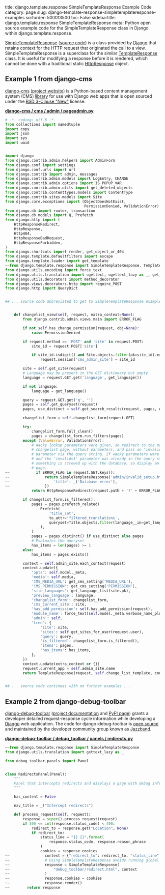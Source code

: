 title: django.template.response SimpleTemplateResponse Example Code
category: page
slug: django-template-response-simpletemplateresponse-examples
sortorder: 500013500
toc: False
sidebartitle: django.template.response SimpleTemplateResponse
meta: Python open source example code for the SimpleTemplateResponse class in Django within django.template.response.


[SimpleTemplateResponse](https://docs.djangoproject.com/en/stable/ref/template-response/#simpletemplateresponse-objects)
([source code](https://github.com/django/django/blob/master/django/template/response.py))
is a class provided by [Django](/django.html) that retains context for the
HTTP request that originated the call to a view. SimpleTemplateResponse 
is a superclass for the similar
[TemplateResponse](/django-template-response-templateresponse-examples.html) 
class. It is useful for modifying a response before it is rendered, which 
cannot be done with a traditional static 
[HttpResponse](/django-http-httpresponse-examples.html) object.


## Example 1 from django-cms
[django-cms](https://github.com/divio/django-cms)
([project website](https://www.django-cms.org/en/)) is a Python-based
content management system (CMS) [library](https://pypi.org/project/django-cms/)
for use with Django web apps that is open sourced under the
[BSD 3-Clause "New"](https://github.com/divio/django-cms/blob/develop/LICENSE)
license.

[**django-cms / cms / admin / pageadmin.py**](https://github.com/divio/django-cms/blob/develop/cms/admin/pageadmin.py)

```python
# -*- coding: utf-8 -*-
from collections import namedtuple
import copy
import json
import sys
import uuid


import django
from django.contrib.admin.helpers import AdminForm
from django.conf import settings
from django.conf.urls import url
from django.contrib import admin, messages
from django.contrib.admin.models import LogEntry, CHANGE
from django.contrib.admin.options import IS_POPUP_VAR
from django.contrib.admin.utils import get_deleted_objects
from django.contrib.contenttypes.models import ContentType
from django.contrib.sites.models import Site
from django.core.exceptions import (ObjectDoesNotExist,
                                    PermissionDenied, ValidationError)
from django.db import router, transaction
from django.db.models import Q, Prefetch
from django.http import (
    HttpResponseRedirect,
    HttpResponse,
    Http404,
    HttpResponseBadRequest,
    HttpResponseForbidden,
)
from django.shortcuts import render, get_object_or_404
from django.template.defaultfilters import escape
from django.template.loader import get_template
~~from django.template.response import SimpleTemplateResponse, TemplateResponse
from django.utils.encoding import force_text
from django.utils.translation import ugettext, ugettext_lazy as _, get_language
from django.utils.decorators import method_decorator
from django.views.decorators.http import require_POST
from django.http import QueryDict


## ... source code abbreviated to get to SimpleTemplateResponse example ...


    def changelist_view(self, request, extra_context=None):
        from django.contrib.admin.views.main import ERROR_FLAG

        if not self.has_change_permission(request, obj=None):
            raise PermissionDenied

        if request.method == 'POST' and 'site' in request.POST:
            site_id = request.POST['site']

            if site_id.isdigit() and Site.objects.filter(pk=site_id).exists():
                request.session['cms_admin_site'] = site_id

        site = self.get_site(request)
        # Language may be present in the GET dictionary but empty
        language = request.GET.get('language', get_language())

        if not language:
            language = get_language()

        query = request.GET.get('q', '')
        pages = self.get_queryset(request)
        pages, use_distinct = self.get_search_results(request, pages, query)

        changelist_form = self.changelist_form(request.GET)

        try:
            changelist_form.full_clean()
            pages = changelist_form.run_filters(pages)
        except (ValueError, ValidationError):
            # Wacky lookup parameters were given, so redirect to the main
            # changelist page, without parameters, and pass an 'invalid=1'
            # parameter via the query string. If wacky parameters were given
            # and the 'invalid=1' parameter was already in the query string,
            # something is screwed up with the database, so display an error
            # page.
~~            if ERROR_FLAG in request.GET.keys():
~~                return SimpleTemplateResponse('admin/invalid_setup.html', {
~~                    'title': _('Database error'),
~~                })
            return HttpResponseRedirect(request.path + '?' + ERROR_FLAG + '=1')

        if changelist_form.is_filtered():
            pages = pages.prefetch_related(
                Prefetch(
                    'title_set',
                    to_attr='filtered_translations',
                    queryset=Title.objects.filter(language__in=get_language_list(site.pk))
                ),
            )
            pages = pages.distinct() if use_distinct else pages
            # Evaluates the queryset
            has_items = len(pages) >= 1
        else:
            has_items = pages.exists()

        context = self.admin_site.each_context(request)
        context.update({
            'opts': self.model._meta,
            'media': self.media,
            'CMS_MEDIA_URL': get_cms_setting('MEDIA_URL'),
            'CMS_PERMISSION': get_cms_setting('PERMISSION'),
            'site_languages': get_language_list(site.pk),
            'preview_language': language,
            'changelist_form': changelist_form,
            'cms_current_site': site,
            'has_add_permission': self.has_add_permission(request),
            'module_name': force_text(self.model._meta.verbose_name_plural),
            'admin': self,
            'tree': {
                'site': site,
                'sites': self.get_sites_for_user(request.user),
                'query': query,
                'is_filtered': changelist_form.is_filtered(),
                'items': pages,
                'has_items': has_items,
            },
        })
        context.update(extra_context or {})
        request.current_app = self.admin_site.name
        return TemplateResponse(request, self.change_list_template, context)


## ... source code continues with no further examples ...
```


## Example 2 from django-debug-toolbar
[django-debug-toolbar](https://github.com/jazzband/django-debug-toolbar)
([project documentation](https://github.com/jazzband/django-debug-toolbar)
and [PyPI page](https://pypi.org/project/django-debug-toolbar/))
grants a developer detailed request-response cycle information while
developing a [Django](/django.html) web application.
The code for django-debug-toolbar is
[open source](https://github.com/jazzband/django-debug-toolbar/blob/master/LICENSE)
and maintained by the developer community group known as
[Jazzband](https://jazzband.co/).

[**django-debug-toolbar / debug_toolbar / panels / redirects.py**](https://github.com/jazzband/django-debug-toolbar/blob/master/debug_toolbar/panels/redirects.py)

```python
~~from django.template.response import SimpleTemplateResponse
from django.utils.translation import gettext_lazy as _

from debug_toolbar.panels import Panel


class RedirectsPanel(Panel):
    """
    Panel that intercepts redirects and displays a page with debug info.
    """

    has_content = False

    nav_title = _("Intercept redirects")

    def process_request(self, request):
        response = super().process_request(request)
        if 300 <= int(response.status_code) < 400:
            redirect_to = response.get("Location", None)
            if redirect_to:
                status_line = "{} {}".format(
                    response.status_code, response.reason_phrase
                )
                cookies = response.cookies
~~                context = {"redirect_to": redirect_to, "status_line": status_line}
~~                # Using SimpleTemplateResponse avoids running global context processors.
~~                response = SimpleTemplateResponse(
~~                    "debug_toolbar/redirect.html", context
~~                )
~~                response.cookies = cookies
~~                response.render()
~~        return response

```


